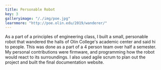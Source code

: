 ```yaml
---
title: Personable Robot
key: 3
galleryimage: "/./img/poe.jpg"
learnmore: "http://poe.olin.edu/2019/wanderer/"
---
```

As a part of a principles of engineering class, I built a small, personable robot that wandered the halls of Olin College's academic center and said hi to people. This was done as a part of a 4 person team over half a semester. My personal contributions were firmware, and programming how the robot would react to its surroundings. I also used agile scrum to plan out the project and built the final documentation website. 